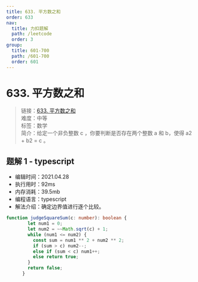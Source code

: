 ```yaml
---
title: 633. 平方数之和
order: 633
nav:
  title: 力扣题解
  path: /leetcode
  order: 3
group:
  title: 601-700
  path: /601-700
  order: 601
---
```


# 633. 平方数之和
    
> 链接：[633. 平方数之和](https://leetcode-cn.com/problems/sum-of-square-numbers/)  
> 难度：中等  
> 标签：数学  
> 简介：给定一个非负整数 c ，你要判断是否存在两个整数 a 和 b，使得 a2 + b2 = c 。
      
## 题解 1 - typescript
- 编辑时间：2021.04.28
- 执行用时：92ms
- 内存消耗：39.5mb
- 编程语言：typescript
- 解法介绍：确定边界值进行逐个比较。
```typescript
function judgeSquareSum(c: number): boolean {
        let num1 = 0;
        let num2 = ~~Math.sqrt(c) + 1;
        while (num1 <= num2) {
          const sum = num1 ** 2 + num2 ** 2;
          if (sum > c) num2--;
          else if (sum < c) num1++;
          else return true;
        }
        return false;
      }
```

      